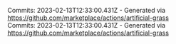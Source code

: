 Commits: 2023-02-13T12:33:00.431Z - Generated via https://github.com/marketplace/actions/artificial-grass
<br>
Commits: 2023-02-13T12:33:00.431Z - Generated via https://github.com/marketplace/actions/artificial-grass
<br>
